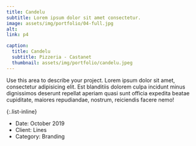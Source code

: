 ```yaml
---
title: Candelu
subtitle: Lorem ipsum dolor sit amet consectetur.
image: assets/img/portfolio/04-full.jpg
alt: 
link: p4

caption:
  title: Candelu
  subtitle: Pizzeria - Castanet
  thumbnail: assets/img/portfolio/candelu.jpeg
---
```

Use this area to describe your project. Lorem ipsum dolor sit amet, consectetur adipisicing elit. Est blanditiis dolorem culpa incidunt minus dignissimos deserunt repellat aperiam quasi sunt officia expedita beatae cupiditate, maiores repudiandae, nostrum, reiciendis facere nemo!

{:.list-inline}
- Date: October 2019
- Client: Lines
- Category: Branding

